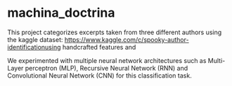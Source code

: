 # machina_doctrina

This project categorizes excerpts taken from three different authors using the kaggle dataset: 
https://www.kaggle.com/c/spooky-author-identificationusing handcrafted features and 

We experimented with multiple neural network architectures such as Multi-Layer perceptron (MLP), Recursive Neural Network (RNN) and 
Convolutional Neural Network (CNN) for this classification task.
